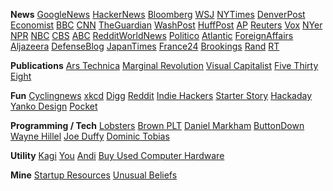 
**News**
[GoogleNews](https://news.google.com)
[HackerNews](https://news.ycombinator.com/)
[Bloomberg](https://www.bloomberg.com/)
[WSJ](https://www.wsj.com/)
[NYTimes](https://www.nytimes.com/)
[DenverPost](https://www.denverpost.com/)
[Economist](https://www.economist.com/)
[BBC](https://www.bbc.com/)
[CNN](https://www.cnn.com/)
[TheGuardian](https://www.theguardian.com/us)
[WashPost](https://www.washingtonpost.com/)
[HuffPost](https://www.huffpost.com/)
[AP](https://apnews.com/)
[Reuters](https://www.reuters.com/)
[Vox](https://www.vox.com/world)
[NYer](https://www.newyorker.com/)
[NPR](https://www.npr.org/)
[NBC](https://www.nbcnews.com/)
[CBS](https://www.cbsnews.com/)
[ABC](https://abcnews.go.com/)
[RedditWorldNews](https://www.reddit.com/r/worldnews/)
[Politico](https://www.politico.com/)
[Atlantic](https://www.theatlantic.com/)
[ForeignAffairs](https://www.foreignaffairs.com/)
[Aljazeera](https://www.aljazeera.com/)
[DefenseBlog](https://defence-blog.com/)
[JapanTimes](https://www.japantimes.co.jp/)
[France24](https://www.france24.com/en/)
[Brookings](https://www.brookings.edu/topic/international-affairs/)
[Rand](https://www.rand.org/topics/international-affairs.html)
[RT](https://www.rt.com/news/)

**Publications**
[Ars Technica](https://arstechnica.com/)
[Marginal Revolution](https://marginalrevolution.com/)
[Visual Capitalist](https://www.visualcapitalist.com/)
[Five Thirty Eight](https://fivethirtyeight.com/)

**Fun**
[Cyclingnews](https://www.cyclingnews.com/)
[xkcd](https://xkcd.com/)
[Digg](https://digg.com/)
[Reddit](https://www.reddit.com/)
[Indie Hackers](https://www.indiehackers.com/)
[Starter Story](https://www.starterstory.com/)
[Hackaday](https://hackaday.com/)
[Yanko Design](https://www.yankodesign.com/)
[Pocket](https://getpocket.com/collections?utm_source=homepage)

**Programming / Tech**
[Lobsters](https://lobste.rs/)
[Brown PLT](https://cs.brown.edu/research/plt/)
[Daniel Markham](https://danielbmarkham.com/)
[ButtonDown](https://buttondown.email/hillelwayne)
[Wayne Hillel](https://www.hillelwayne.com/)
[Joe Duffy](http://joeduffyblog.com/2015/11/03/blogging-about-midori/)
[Dominic Tobias](https://dominictobias.medium.com/)

**Utility**
[Kagi](https://kagi.com/)
[You](https://you.com)
[Andi](https://andisearch.com/)
[Buy Used Computer Hardware](https://www.bytebucket.co/?)

**Mine**
[Startup Resources](/stacks)
[Unusual Beliefs](/unusual-beliefs)


<!--
## News
- [Google News](https://news.google.com)
- [Hacker News](https://news.ycombinator.com/)
- [Bloomberg](https://www.bloomberg.com/)
- [WSJ](https://www.wsj.com/)
- [NY Times](https://www.nytimes.com/)
- [Denver Post](https://www.denverpost.com/)
- [Economist](https://www.economist.com/)
- [BBC](https://www.bbc.com/)

## Publications
- [Ars Technica](https://arstechnica.com/)
- [Marginal Revolution](https://marginalrevolution.com/)
- [Visual Capitalist](https://www.visualcapitalist.com/)
- [Five Thirty Eight](https://fivethirtyeight.com/)

## Fun
- [Cyclingnews](https://www.cyclingnews.com/)
- [xkcd](https://xkcd.com/)
- [Digg](https://digg.com/)
- [Reddit](https://www.reddit.com/)
-->


<!--
| News | Publications | Fun |
| --- | --- | --- |
| [Google News](https://news.google.com) | [Ars Technica](https://arstechnica.com/) | [Cyclingnews](https://www.cyclingnews.com/) |
| [Hacker News](https://news.ycombinator.com/) | [Marginal Revolution](https://marginalrevolution.com/) | [xkcd](https://xkcd.com/) |
-->

